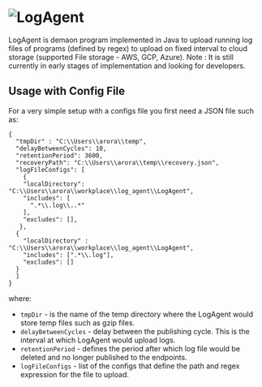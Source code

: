 # ![LogAgent](https://github.com/sagar-arora/LogAgent/actions/workflows/build.yml/badge.svg)

LogAgent is demaon program implemented in Java to upload running log files of programs (defined by regex) to upload on fixed interval to cloud storage (supported File storage - AWS, GCP, Azure).
Note : It is still currently in early stages of implementation and looking for developers.

Usage with Config File
-----

For a very simple setup with a configs file you first need a JSON file such as:

```
{
  "tmpDir" : "C:\\Users\\arora\\temp",
  "delayBetweenCycles": 10,
  "retentionPeriod": 3600,
  "recoveryPath": "C:\\Users\\arora\\temp\\recovery.json",
  "logFileConfigs": [
    {
    "localDirectory": "C:\\Users\\arora\\workplace\\log_agent\\LogAgent",
    "includes": [
      ".*\\.log\\..*"
    ],
    "excludes": [],
   },
  {
    "localDirectory" : "C:\\Users\\arora\\workplace\\log_agent\\LogAgent",
    "includes": [".*\\.log"],
    "excludes": []
  }
  ]
}
```

where:

* `tmpDir` - is the name of the temp directory where the LogAgent would store temp files such as gzip files.
* `delayBetweenCycles` - delay between the publishing cycle. This is the interval at which LogAgent would upload logs.
* `retentionPeriod` - defines the period after which log file would be deleted and no longer published to the endpoints.
* `logFileConfigs` - list of the configs that define the path and regex expression for the file to upload.
